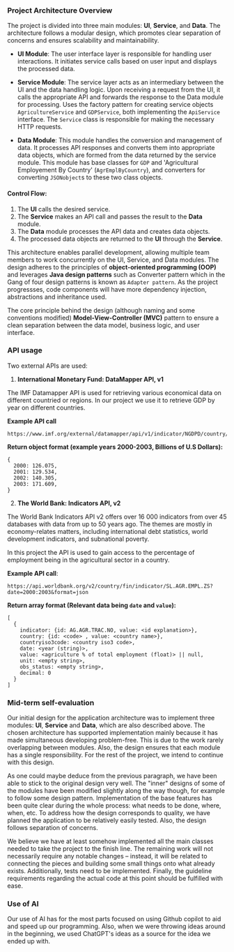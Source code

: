 ### Project Architecture Overview

The project is divided into three main modules: **UI**, **Service**, and **Data**. The architecture follows a modular design, which promotes clear separation of concerns and ensures scalability and maintainability.

- **UI Module**: The user interface layer is responsible for handling user interactions. It initiates service calls based on user input and displays the processed data.

- **Service Module**: The service layer acts as an intermediary between the UI and the data handling logic. Upon receiving a request from the UI, it calls the appropriate API and forwards the response to the Data module for processing. Uses the factory pattern for creating service objects `AgricultureService` and `GDPService`, both implementing the `ApiService` interface. The `Service` class is responsible for making the necessary HTTP requests.

- **Data Module**: This module handles the conversion and management of data. It processes API responses and converts them into appropriate data objects, which are formed from the data returned by the service module. This module has base classes for `GDP` and 'Agricultural Employement By Country' (`AgrEmplByCountry`), and converters for converting `JSONobject`s to these two class objects.

#### Control Flow:
1. The **UI** calls the desired service.
2. The **Service** makes an API call and passes the result to the **Data** module.
3. The **Data** module processes the API data and creates data objects.
4. The processed data objects are returned to the **UI** through the **Service**.

This architecture enables parallel development, allowing multiple team members to work concurrently on the UI, Service, and Data modules. The design adheres to the principles of **object-oriented programming (OOP)** and leverages **Java design patterns** such as Converter pattern which in the Gang of four design patterns is known as `Adapter pattern`. As the project progressses, code components will have more dependency injection, abstractions and inheritance used.

The core principle behind the design (although naming and some conventions modified) **Model-View-Controller (MVC)** pattern to ensure a clean separation between the data model, business logic, and user interface.

### API usage
Two external APIs are used:

1. **International Monetary Fund: DataMapper API, v1**

The IMF Datamapper API is used for retrieving various economical data on different countried or regions. In our project we use it to retrieve GDP by year on different countries.

**Example API call**

```
https://www.imf.org/external/datamapper/api/v1/indicator/NGDPD/country/fin
```

   **Return object format (example years 2000-2003, Billions of U.S Dollars):**
```
{
  2000: 126.075,
  2001: 129.534,
  2002: 140.305,
  2003: 171.609,
}
```

2. **The World Bank: Indicators API, v2**

The World Bank Indicators API v2 offers over 16 000 indicators from over 45 databases with data from up to 50 years ago. The themes are mostly in economy-relates matters, including international debt statistics, world development indicators, and
subnational poverty.

In this project the API is used to gain access to the percentage of employment being in the agricultural sector in a country.

**Example API call**:

```
https://api.worldbank.org/v2/country/fin/indicator/SL.AGR.EMPL.ZS?date=2000:2003&format=json
```

**Return array format (Relevant data being `date` and `value`):**
```
[
  {
    indicator: {id: AG.AGR.TRAC.NO, value: <id explanation>},
    country: {id: <code> , value: <country name>},
    countryiso3code: <country iso3 code>,
    date: <year (string)>,
    value: <agriculture % of total employment (float)> || null,
    unit: <empty string>,
    obs_status: <empty string>,
    decimal: 0
  }
]
```

### Mid-term self-evaluation

Our initial design for the application architecture was to implement three modules: **UI**, **Service** and **Data**, which are also described above. The chosen architecture has supported implementation mainly because it has made simultaneous developing problem-free. This is due to the work rarely overlapping between modules. Also, the design ensures that each module has a single responsibility. For the rest of the project, we intend to continue with this design.

As one could maybe deduce from the previous paragraph, we have been able to stick to the original design very well. The "inner" designs of some of the modules have been modified slightly along the way though, for example to follow some design pattern. Implementation of the base features has been quite clear during the whole process: what needs to be done, where, when, etc. To address how the design corresponds to quality, we have planned the application to be relatively easily tested. Also, the design follows separation of concerns.

We believe we have at least somehow implemented all the main classes needed to take the project to the finish line. The remaining work will not necessarily require any notable changes – instead, it will be related to connecting the pieces and building some small things onto what already exists. Additionally, tests need to be implemented. Finally, the guideline requirements regarding the actual code at this point should be fulfilled with ease.


### Use of AI
Our use of AI has for the most parts focused on using Github copilot to aid and speed up our programming. Also, when we were throwing ideas around in the beginning, we used ChatGPT's ideas as a source for the idea we ended up with.
